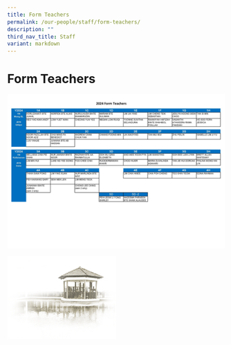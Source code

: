```yaml
---
title: Form Teachers
permalink: /our-people/staff/form-teachers/
description: ""
third_nav_title: Staff
variant: markdown
---
```

# **Form Teachers**


![](/images/Our%20People/Staff/2024_Form_Teachers.jpg)

<img src="/images/pavilion.png" style="width:50%">